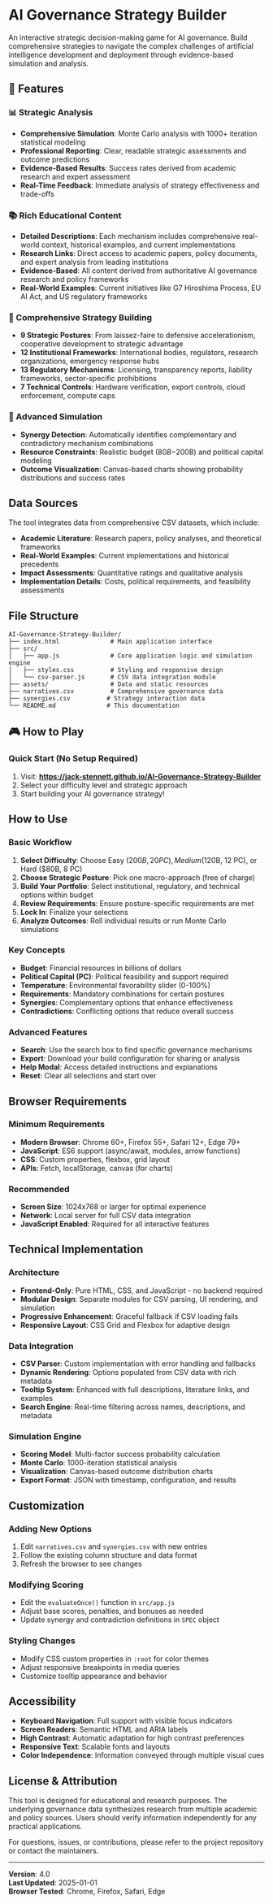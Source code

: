 # AI Governance Strategy Builder

An interactive strategic decision-making game for AI governance. Build comprehensive strategies to navigate the complex challenges of artificial intelligence development and deployment through evidence-based simulation and analysis.

## 🚀 Features

### 📊 Strategic Analysis
- **Comprehensive Simulation**: Monte Carlo analysis with 1000+ iteration statistical modeling
- **Professional Reporting**: Clear, readable strategic assessments and outcome predictions
- **Evidence-Based Results**: Success rates derived from academic research and expert assessment
- **Real-Time Feedback**: Immediate analysis of strategy effectiveness and trade-offs

### 📚 Rich Educational Content
- **Detailed Descriptions**: Each mechanism includes comprehensive real-world context, historical examples, and current implementations
- **Research Links**: Direct access to academic papers, policy documents, and expert analysis from leading institutions
- **Evidence-Based**: All content derived from authoritative AI governance research and policy frameworks
- **Real-World Examples**: Current initiatives like G7 Hiroshima Process, EU AI Act, and US regulatory frameworks

### 🎯 Comprehensive Strategy Building
- **9 Strategic Postures**: From laissez-faire to defensive accelerationism, cooperative development to strategic advantage
- **12 Institutional Frameworks**: International bodies, regulators, research organizations, emergency response hubs
- **13 Regulatory Mechanisms**: Licensing, transparency reports, liability frameworks, sector-specific prohibitions
- **7 Technical Controls**: Hardware verification, export controls, cloud enforcement, compute caps

### 🔬 Advanced Simulation
- **Synergy Detection**: Automatically identifies complementary and contradictory mechanism combinations
- **Resource Constraints**: Realistic budget ($80B-$200B) and political capital modeling
- **Outcome Visualization**: Canvas-based charts showing probability distributions and success rates

## Data Sources

The tool integrates data from comprehensive CSV datasets, which include:

- **Academic Literature**: Research papers, policy analyses, and theoretical frameworks
- **Real-World Examples**: Current implementations and historical precedents  
- **Impact Assessments**: Quantitative ratings and qualitative analysis
- **Implementation Details**: Costs, political requirements, and feasibility assessments

## File Structure

```
AI-Governance-Strategy-Builder/
├── index.html              # Main application interface
├── src/
│   ├── app.js              # Core application logic and simulation engine
│   ├── styles.css          # Styling and responsive design
│   └── csv-parser.js       # CSV data integration module
├── assets/                 # Data and static resources
├── narratives.csv          # Comprehensive governance data
├── synergies.csv          # Strategy interaction data
└── README.md              # This documentation
```

## 🎮 How to Play

### Quick Start (No Setup Required)
1. Visit: **https://jack-stennett.github.io/AI-Governance-Strategy-Builder**
2. Select your difficulty level and strategic approach
3. Start building your AI governance strategy!

## How to Use

### Basic Workflow
1. **Select Difficulty**: Choose Easy ($200B, 20 PC), Medium ($120B, 12 PC), or Hard ($80B, 8 PC)
2. **Choose Strategic Posture**: Pick one macro-approach (free of charge)
3. **Build Your Portfolio**: Select institutional, regulatory, and technical options within budget
4. **Review Requirements**: Ensure posture-specific requirements are met
5. **Lock In**: Finalize your selections
6. **Analyze Outcomes**: Roll individual results or run Monte Carlo simulations

### Key Concepts
- **Budget**: Financial resources in billions of dollars
- **Political Capital (PC)**: Political feasibility and support required
- **Temperature**: Environmental favorability slider (0-100%)
- **Requirements**: Mandatory combinations for certain postures
- **Synergies**: Complementary options that enhance effectiveness
- **Contradictions**: Conflicting options that reduce overall success

### Advanced Features
- **Search**: Use the search box to find specific governance mechanisms
- **Export**: Download your build configuration for sharing or analysis  
- **Help Modal**: Access detailed instructions and explanations
- **Reset**: Clear all selections and start over

## Browser Requirements

### Minimum Requirements
- **Modern Browser**: Chrome 60+, Firefox 55+, Safari 12+, Edge 79+
- **JavaScript**: ES6 support (async/await, modules, arrow functions)
- **CSS**: Custom properties, flexbox, grid layout
- **APIs**: Fetch, localStorage, canvas (for charts)

### Recommended
- **Screen Size**: 1024x768 or larger for optimal experience
- **Network**: Local server for full CSV data integration
- **JavaScript Enabled**: Required for all interactive features

## Technical Implementation

### Architecture
- **Frontend-Only**: Pure HTML, CSS, and JavaScript - no backend required
- **Modular Design**: Separate modules for CSV parsing, UI rendering, and simulation
- **Progressive Enhancement**: Graceful fallback if CSV loading fails
- **Responsive Layout**: CSS Grid and Flexbox for adaptive design

### Data Integration
- **CSV Parser**: Custom implementation with error handling and fallbacks  
- **Dynamic Rendering**: Options populated from CSV data with rich metadata
- **Tooltip System**: Enhanced with full descriptions, literature links, and examples
- **Search Engine**: Real-time filtering across names, descriptions, and metadata

### Simulation Engine
- **Scoring Model**: Multi-factor success probability calculation
- **Monte Carlo**: 1000-iteration statistical analysis  
- **Visualization**: Canvas-based outcome distribution charts
- **Export Format**: JSON with timestamp, configuration, and results

## Customization

### Adding New Options
1. Edit `narratives.csv` and `synergies.csv` with new entries
2. Follow the existing column structure and data format
3. Refresh the browser to see changes

### Modifying Scoring
- Edit the `evaluateOnce()` function in `src/app.js`
- Adjust base scores, penalties, and bonuses as needed
- Update synergy and contradiction definitions in `SPEC` object

### Styling Changes
- Modify CSS custom properties in `:root` for color themes
- Adjust responsive breakpoints in media queries
- Customize tooltip appearance and behavior

## Accessibility

- **Keyboard Navigation**: Full support with visible focus indicators
- **Screen Readers**: Semantic HTML and ARIA labels
- **High Contrast**: Automatic adaptation for high contrast preferences  
- **Responsive Text**: Scalable fonts and layouts
- **Color Independence**: Information conveyed through multiple visual cues

## License & Attribution

This tool is designed for educational and research purposes. The underlying governance data synthesizes research from multiple academic and policy sources. Users should verify information independently for any practical applications.

For questions, issues, or contributions, please refer to the project repository or contact the maintainers.

---

**Version**: 4.0  
**Last Updated**: 2025-01-01  
**Browser Tested**: Chrome, Firefox, Safari, Edge
